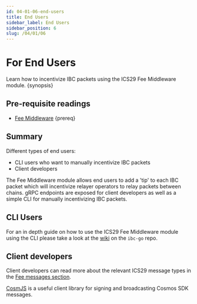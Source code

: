 ```yaml
---
id: 04-01-06-end-users
title: End Users
sidebar_label: End Users
sidebar_position: 6
slug: /04/01/06
---
```


# For End Users

Learn how to incentivize IBC packets using the ICS29 Fee Middleware module. {synopsis}

## Pre-requisite readings

- [Fee Middleware](overview.md) {prereq}

## Summary

Different types of end users:

- CLI users who want to manually incentivize IBC packets
- Client developers

The Fee Middleware module allows end users to add a 'tip' to each IBC packet which will incentivize relayer operators to relay packets between chains. gRPC endpoints are exposed for client developers as well as a simple CLI for manually incentivizing IBC packets.

## CLI Users

For an in depth guide on how to use the ICS29 Fee Middleware module using the CLI please take a look at the [wiki](https://github.com/cosmos/ibc-go/wiki/Fee-enabled-fungible-token-transfers#asynchronous-incentivization-of-a-fungible-token-transfer) on the `ibc-go` repo.

## Client developers

Client developers can read more about the relevant ICS29 message types in the [Fee messages section](../ics29-fee/msgs.md).

[CosmJS](https://github.com/cosmos/cosmjs) is a useful client library for signing and broadcasting Cosmos SDK messages.
